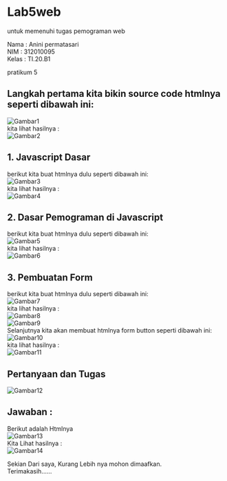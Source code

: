 # Lab5web
untuk memenuhi tugas pemograman web<br>

Nama        : Anini permatasari<br>
NIM         : 312010095<br>
Kelas       : TI.20.B1<br>

pratikum 5<br>
## Langkah pertama kita bikin source code htmlnya seperti dibawah ini:<br>
![Gambar1](Gambar/Gambar2.png)<br>
kita lihat hasilnya :<br>
![Gambar2](Gambar/Gambar1.png)<br>

## 1. Javascript Dasar<br>
berikut kita buat htmlnya dulu seperti dibawah ini:<br>
![Gambar3](Gambar/Gambar3.png)<br>
kita lihat hasilnya : <br>
![Gambar4](Gambar/Gambar4.png)<br>

## 2. Dasar Pemograman di Javascript
berikut kita buat htmlnya dulu seperti dibawah ini:<br>
![Gambar5](Gambar/Gambar6.png)<br>
kita lihat hasilnya :<br>
![Gambar6](Gambar/Gambar7.png)<br>

## 3. Pembuatan Form
berikut kita  buat htmlnya dulu seperti dibawah ini:<br>
![Gambar7](Gambar/Gambar8.png)<br>
kita lihat hasilnya :<br>
![Gambar8](Gambar/Gambar9.png)<br>
![Gambar9](Gambar/Gambar10.png)<br>
Selanjutnya kita akan membuat htmlnya form button seperti dibawah ini:<br>
![Gambar10](Gambar/Gambar11.png)<br>
kita lihat hasilnya :<br>
![Gambar11](Gambar/Gambar12.png)<br>

## Pertanyaan dan Tugas
![Gambar12](Gambar/Gambar13.png)<br>
## Jawaban :
Berikut adalah Htmlnya <br>
![Gambar13](Gambar/Gambar14.png)<br>
Kita Lihat hasilnya :<br>
![Gambar14](Gambar/Gambar15.png)<br>

Sekian Dari saya, Kurang Lebih nya mohon dimaafkan.<br>
Terimakasih......<br>



